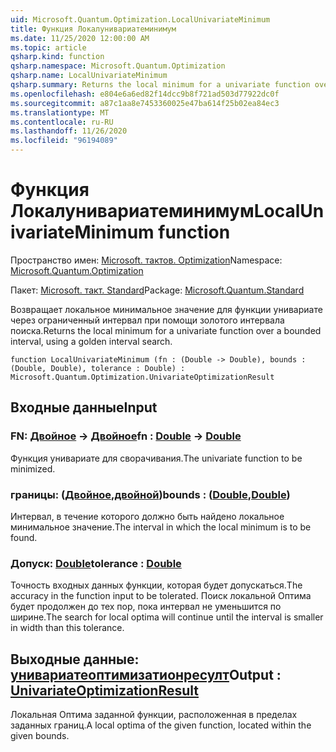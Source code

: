 ```yaml
---
uid: Microsoft.Quantum.Optimization.LocalUnivariateMinimum
title: Функция Локалунивариатеминимум
ms.date: 11/25/2020 12:00:00 AM
ms.topic: article
qsharp.kind: function
qsharp.namespace: Microsoft.Quantum.Optimization
qsharp.name: LocalUnivariateMinimum
qsharp.summary: Returns the local minimum for a univariate function over a bounded interval, using a golden interval search.
ms.openlocfilehash: e804e6a6ed82f14dcc9b8f721ad503d77922dc0f
ms.sourcegitcommit: a87c1aa8e7453360025e47ba614f25b02ea84ec3
ms.translationtype: MT
ms.contentlocale: ru-RU
ms.lasthandoff: 11/26/2020
ms.locfileid: "96194089"
---
```

# <a name="localunivariateminimum-function"></a><span data-ttu-id="0f37e-102">Функция Локалунивариатеминимум</span><span class="sxs-lookup"><span data-stu-id="0f37e-102">LocalUnivariateMinimum function</span></span>

<span data-ttu-id="0f37e-103">Пространство имен: [Microsoft. тактов. Optimization](xref:Microsoft.Quantum.Optimization)</span><span class="sxs-lookup"><span data-stu-id="0f37e-103">Namespace: [Microsoft.Quantum.Optimization](xref:Microsoft.Quantum.Optimization)</span></span>

<span data-ttu-id="0f37e-104">Пакет: [Microsoft. такт. Standard](https://nuget.org/packages/Microsoft.Quantum.Standard)</span><span class="sxs-lookup"><span data-stu-id="0f37e-104">Package: [Microsoft.Quantum.Standard](https://nuget.org/packages/Microsoft.Quantum.Standard)</span></span>


<span data-ttu-id="0f37e-105">Возвращает локальное минимальное значение для функции унивариате через ограниченный интервал при помощи золотого интервала поиска.</span><span class="sxs-lookup"><span data-stu-id="0f37e-105">Returns the local minimum for a univariate function over a bounded interval, using a golden interval search.</span></span>

```qsharp
function LocalUnivariateMinimum (fn : (Double -> Double), bounds : (Double, Double), tolerance : Double) : Microsoft.Quantum.Optimization.UnivariateOptimizationResult
```


## <a name="input"></a><span data-ttu-id="0f37e-106">Входные данные</span><span class="sxs-lookup"><span data-stu-id="0f37e-106">Input</span></span>

### <a name="fn--double---double"></a><span data-ttu-id="0f37e-107">FN: [Двойное](xref:microsoft.quantum.lang-ref.double) -> [Двойное](xref:microsoft.quantum.lang-ref.double)</span><span class="sxs-lookup"><span data-stu-id="0f37e-107">fn : [Double](xref:microsoft.quantum.lang-ref.double) -> [Double](xref:microsoft.quantum.lang-ref.double)</span></span>

<span data-ttu-id="0f37e-108">Функция унивариате для сворачивания.</span><span class="sxs-lookup"><span data-stu-id="0f37e-108">The univariate function to be minimized.</span></span>


### <a name="bounds--doubledouble"></a><span data-ttu-id="0f37e-109">границы: ([Двойное](xref:microsoft.quantum.lang-ref.double),[двойной](xref:microsoft.quantum.lang-ref.double))</span><span class="sxs-lookup"><span data-stu-id="0f37e-109">bounds : ([Double](xref:microsoft.quantum.lang-ref.double),[Double](xref:microsoft.quantum.lang-ref.double))</span></span>

<span data-ttu-id="0f37e-110">Интервал, в течение которого должно быть найдено локальное минимальное значение.</span><span class="sxs-lookup"><span data-stu-id="0f37e-110">The interval in which the local minimum is to be found.</span></span>


### <a name="tolerance--double"></a><span data-ttu-id="0f37e-111">Допуск: [Double](xref:microsoft.quantum.lang-ref.double)</span><span class="sxs-lookup"><span data-stu-id="0f37e-111">tolerance : [Double](xref:microsoft.quantum.lang-ref.double)</span></span>

<span data-ttu-id="0f37e-112">Точность входных данных функции, которая будет допускаться.</span><span class="sxs-lookup"><span data-stu-id="0f37e-112">The accuracy in the function input to be tolerated.</span></span>
<span data-ttu-id="0f37e-113">Поиск локальной Оптима будет продолжен до тех пор, пока интервал не уменьшится по ширине.</span><span class="sxs-lookup"><span data-stu-id="0f37e-113">The search for local optima will continue until the interval is smaller in width than this tolerance.</span></span>



## <a name="output--univariateoptimizationresult"></a><span data-ttu-id="0f37e-114">Выходные данные: [унивариатеоптимизатионресулт](xref:Microsoft.Quantum.Optimization.UnivariateOptimizationResult)</span><span class="sxs-lookup"><span data-stu-id="0f37e-114">Output : [UnivariateOptimizationResult](xref:Microsoft.Quantum.Optimization.UnivariateOptimizationResult)</span></span>

<span data-ttu-id="0f37e-115">Локальная Оптима заданной функции, расположенная в пределах заданных границ.</span><span class="sxs-lookup"><span data-stu-id="0f37e-115">A local optima of the given function, located within the given bounds.</span></span>